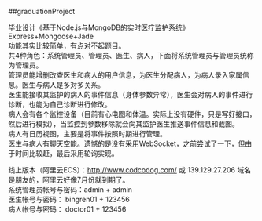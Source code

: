 ##graduationProject

毕业设计《基于Node.js与MongoDB的实时医疗监护系统》  
Express+Mongoose+Jade  
功能其实比较简单，有点对不起题目。    
共4种角色：系统管理员、管理员、医生、病人，下面将系统管理员与管理员统称为管理员。   
管理员能增删改查医生和病人的用户信息，为医生分配病人，为病人录入家属信息。医生与病人是多对多关系。  
医生能接收其监护的病人的事件信息（身体参数异常），医生会对病人的事件进行诊断，也能为自己诊断进行修改。  
病人会有各个监控设备（目前有心电图和体温。实际上没有硬件，只是写好接口，然后进行模拟），当监控到参数移除就会向其监护医生推送事件信息和截图。  
病人有日历视图，主要是将事件按照时期进行管理。  
医生与病人有聊天空能。遗憾的是没有采用WebSocket，之前尝试了一下，但由于时间比较赶，最后采用轮询实现。  

线上版本（阿里云ECS）：http://www.codcodog.com/ 或 139.129.27.206   域名是朋友的，阿里云好像7月份就到期了。      
系统管理员帐号与密码：admin + admin    
医生帐号与密码： bingren01 + 123456    
病人帐号与密码： doctor01 + 123456     
